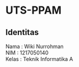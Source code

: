 # UTS-PPAM

## Identitas
Nama : Wiki Nurrohman <br/>
NIM : 1217050140 <br/>
Kelas : Teknik Informatika A <br/>
